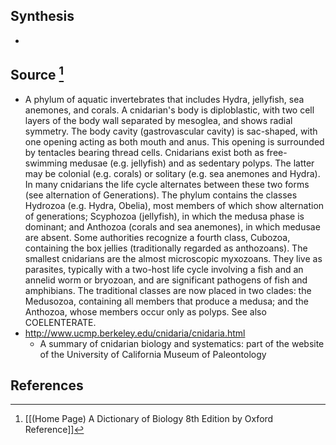 ## Synthesis
- 
## Source [^1]
- A phylum of aquatic invertebrates that includes Hydra, jellyfish, sea anemones, and corals. A cnidarian's body is diploblastic, with two cell layers of the body wall separated by mesoglea, and shows radial symmetry. The body cavity (gastrovascular cavity) is sac-shaped, with one opening acting as both mouth and anus. This opening is surrounded by tentacles bearing thread cells. Cnidarians exist both as free-swimming medusae (e.g. jellyfish) and as sedentary polyps. The latter may be colonial (e.g. corals) or solitary (e.g. sea anemones and Hydra). In many cnidarians the life cycle alternates between these two forms (see alternation of Generations). The phylum contains the classes Hydrozoa (e.g. Hydra, Obelia), most members of which show alternation of generations; Scyphozoa (jellyfish), in which the medusa phase is dominant; and Anthozoa (corals and sea anemones), in which medusae are absent. Some authorities recognize a fourth class, Cubozoa, containing the box jellies (traditionally regarded as anthozoans). The smallest cnidarians are the almost microscopic myxozoans. They live as parasites, typically with a two-host life cycle involving a fish and an annelid worm or bryozoan, and are significant pathogens of fish and amphibians. The traditional classes are now placed in two clades: the Medusozoa, containing all members that produce a medusa; and the Anthozoa, whose members occur only as polyps. See also COELENTERATE.
- http://www.ucmp.berkeley.edu/cnidaria/cnidaria.html
	- A summary of cnidarian biology and systematics: part of the website of the University of California Museum of Paleontology
## References

[^1]: [[(Home Page) A Dictionary of Biology 8th Edition by Oxford Reference]]